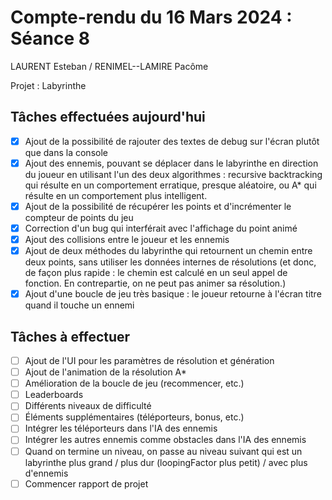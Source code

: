 # Compte-rendu du 16 Mars 2024 : Séance 8

LAURENT Esteban / RENIMEL--LAMIRE Pacôme

Projet : Labyrinthe

## Tâches effectuées aujourd'hui

- [x] Ajout de la possibilité de rajouter des textes de debug sur l'écran plutôt que dans la console
- [x] Ajout des ennemis, pouvant se déplacer dans le labyrinthe en direction du joueur en utilisant l'un des deux algorithmes : recursive backtracking qui résulte en un comportement erratique, presque aléatoire, ou A\* qui résulte en un comportement plus intelligent.
- [x] Ajout de la possibilité de récupérer les points et d'incrémenter le compteur de points du jeu
- [x] Correction d'un bug qui interférait avec l'affichage du point animé
- [x] Ajout des collisions entre le joueur et les ennemis
- [x] Ajout de deux méthodes du labyrinthe qui retournent un chemin entre deux points, sans utiliser les données internes de résolutions (et donc, de façon plus rapide : le chemin est calculé en un seul appel de fonction. En contrepartie, on ne peut pas animer sa résolution.)
- [x] Ajout d'une boucle de jeu très basique : le joueur retourne à l'écran titre quand il touche un ennemi

## Tâches à effectuer

- [ ] Ajout de l'UI pour les paramètres de résolution et génération
- [ ] Ajout de l'animation de la résolution A\*
- [ ] Amélioration de la boucle de jeu (recommencer, etc.)
- [ ] Leaderboards
- [ ] Différents niveaux de difficulté
- [ ] Éléments supplémentaires (téléporteurs, bonus, etc.)
- [ ] Intégrer les téléporteurs dans l'IA des ennemis
- [ ] Intégrer les autres ennemis comme obstacles dans l'IA des ennemis
- [ ] Quand on termine un niveau, on passe au niveau suivant qui est un labyrinthe plus grand / plus dur (loopingFactor plus petit) / avec plus d'ennemis
- [ ] Commencer rapport de projet
